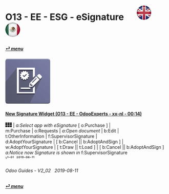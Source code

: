 # O13 - EE - ESG - eSignature &nbsp;&nbsp;&nbsp;&nbsp; [![en-uk](/doc/img/flg/en-uk-flg-btn-sml.png)](/en-uk/o13/ee/esg/en-uk-o13-ee-esg-guides.md) [ ![es-mx](/doc/img/flg/es-mx-flg-btn-sml.png)](/es-mx/o13/ee/esg/es-mx-o13-ee-esg-guides.md)
#### [_&#x23CE; menu_](/en-uk/o13/ee/en-uk-o13-ee-guides-menu.md "Back to EE menu")  
### ![esg](/doc/img/app/big/esg.png)  
[ⱽ¹²³⁴⁵⁶⁷⁸⁹⁰⁻]: # (ⱽ¹²³⁴⁵⁶⁷⁸⁹⁰⁻)

#### [New Signature Widget (O13 - EE - OdooExperts - xx-nl - 00:14)](https://youtube.com/embed/NcWll1a9ud0?autoplay=1&start=0&end=0&rel=0)  
![apps](/doc/img/apps.png) | _a:Select app with eSignature_ \[ o:Purchase ] |  
m:Purchase | o:Requests | _a:Open document_ | b:Edit |  
t:OtherInformation | f:SupervisorSignature |  
d:AdoptYourSignature | \[ b:Cancel || b:AdoptAndSign ] |  
w:AdoptYourSignature | \[ t:Draw || t:Load ] | \[ b:Cancel || b:AdoptAndSign ]  
_a:Notice now Signature is shown in_ f:SupervisorSignature  
ⱽ¹⁻⁰¹ &nbsp;²⁰¹⁹⁻⁰⁸⁻¹¹

###### Odoo Guides - V2_02 &nbsp; 2019-08-11  
**[_&#x23CE; menu_](/en-uk/o13/ee/en-uk-o13-ee-guides-menu.md)**  
